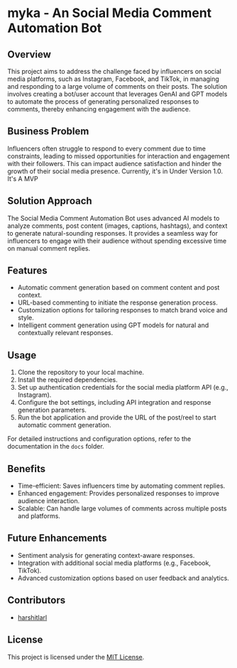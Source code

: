 # myka - An Social Media Comment Automation Bot

## Overview

This project aims to address the challenge faced by influencers on social media platforms, such as Instagram, Facebook, and TikTok, in managing and responding to a large volume of comments on their posts. The solution involves creating a bot/user account that leverages GenAI and GPT models to automate the process of generating personalized responses to comments, thereby enhancing engagement with the audience.

## Business Problem

Influencers often struggle to respond to every comment due to time constraints, leading to missed opportunities for interaction and engagement with their followers. This can impact audience satisfaction and hinder the growth of their social media presence.
Currently, it's in Under Version 1.0. It's A MVP

## Solution Approach

The Social Media Comment Automation Bot uses advanced AI models to analyze comments, post content (images, captions, hashtags), and context to generate natural-sounding responses. It provides a seamless way for influencers to engage with their audience without spending excessive time on manual comment replies.

## Features

- Automatic comment generation based on comment content and post context.
- URL-based commenting to initiate the response generation process.
- Customization options for tailoring responses to match brand voice and style.
- Intelligent comment generation using GPT models for natural and contextually relevant responses.

## Usage

1. Clone the repository to your local machine.
2. Install the required dependencies.
3. Set up authentication credentials for the social media platform API (e.g., Instagram).
4. Configure the bot settings, including API integration and response generation parameters.
5. Run the bot application and provide the URL of the post/reel to start automatic comment generation.

For detailed instructions and configuration options, refer to the documentation in the `docs` folder.

## Benefits

- Time-efficient: Saves influencers time by automating comment replies.
- Enhanced engagement: Provides personalized responses to improve audience interaction.
- Scalable: Can handle large volumes of comments across multiple posts and platforms.

## Future Enhancements

- Sentiment analysis for generating context-aware responses.
- Integration with additional social media platforms (e.g., Facebook, TikTok).
- Advanced customization options based on user feedback and analytics.

## Contributors

- [harshitlarl](https://github.com/harshitlarl)
## License

This project is licensed under the [MIT License](LICENSE).

